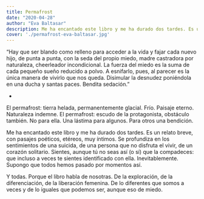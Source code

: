 ```yaml
---
title: Permafrost
date: "2020-04-28"
author: "Eva Baltasar"
description: Me ha encantado este libro y me ha durado dos tardes. Es un relato breve, con pasajes poéticos, etéreos, muy íntimos. Se profundiza en los sentimientos de una suicida, de una persona que no disfruta el vivir, de un corazón solitario.
cover: './permafrost-eva-baltasar.jpg'
---
```


“Hay que ser blando como relleno para acceder a la vida y fajar cada nuevo hijo, de punta a punta, con la seda del propio miedo, madre castradora por naturaleza, cheerleador incondicional. La fuerza del miedo es la suma de cada pequeño sueño reducido a polvo. A esnifarlo, pues, al parecer es la única manera de vivirlo que nos queda. Disimular la desnudez poniéndola en una ducha y santas paces. Bendita sedación.”

-

El permafrost: tierra helada, permanentemente glacial. Frío. Paisaje eterno. Naturaleza indemne.
El permafrost: escudo de la protagonista, obstáculo también. No para ella. Una lástima para algunos. Para otros una bendición.

Me ha encantado este libro y me ha durado dos tardes. Es un relato breve, con pasajes poéticos, etéreos, muy íntimos. Se profundiza en los sentimientos de una suicida, de una persona que no disfruta el vivir, de un corazón solitario. Sientes, aunque tú no seas así (o sí) que la compadeces: que incluso a veces te sientes identificado con ella. Inevitablemente. Supongo que todos hemos pasado por momentos así.

Y todas. Porque el libro habla de nosotras. De la exploración, de la diferenciación, de la liberación femenina. De lo diferentes que somos a veces y de lo iguales que podemos ser, aunque eso de miedo.